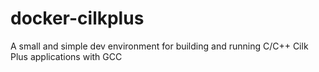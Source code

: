 # docker-cilkplus
A small and simple dev environment for building and running C/C++ Cilk Plus applications with GCC
